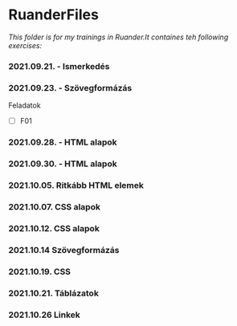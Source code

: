 # RuanderFiles
*This folder is for my trainings in Ruander.It containes teh following exercises:*

### 2021.09.21. - Ismerkedés

### 2021.09.23. - Szövegformázás
Feladatok
- [ ] F01
### 2021.09.28. - HTML alapok
<!-- Listák táblázatok -->


### 2021.09.30. - HTML alapok
<!-- HEAD, Tag, Form elemek -->

### 2021.10.05. Ritkább HTML elemek

### 2021.10.07. CSS alapok

### 2021.10.12. CSS alapok

### 2021.10.14 Szövegformázás

### 2021.10.19. CSS
<!-- Listák, Outline -->

### 2021.10.21. Táblázatok

### 2021.10.26 Linkek
<!-- Pseudo classok és elemek-->